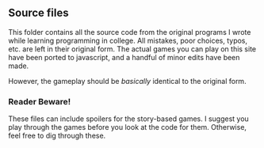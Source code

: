 ## Source files
This folder contains all the source code from the original programs I wrote
while learning programming in college. All mistakes, poor choices, typos, etc.
are left in their original form. The actual games you can play on this site
have been ported to javascript, and a handful of minor edits have been made.

However, the gameplay should be *basically* identical to the original form.

### Reader Beware!
These files can include spoilers for the story-based games. I suggest
you play through the games before you look at the code for them.
Otherwise, feel free to dig through these.
